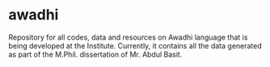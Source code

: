 # awadhi
Repository for all codes, data and resources on Awadhi language that is being developed at the Institute. Currently, it contains all the data generated as part of the M.Phil. dissertation of Mr. Abdul Basit.
